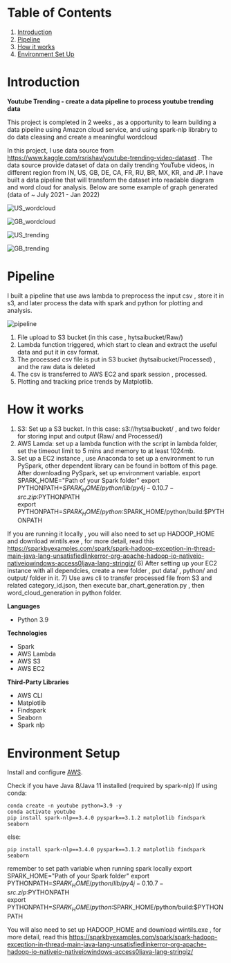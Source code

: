 # Table of Contents 
1. [Introduction](README.md#introduction)
2. [Pipeline](README.md#pipeline)
3. [How it works](README.md#How%20it%20works)
4. [Environment Set Up](README.md#Environment%20Setup)


# Introduction
**Youtube Trending - create a data pipeline to process youtube trending data**

This project is completed in 2 weeks , as a opportunity to learn building a data pipeline using Amazon cloud service, and using spark-nlp librabry to do data cleasing and create a meaningful wordcloud

In this project, I use data source from https://www.kaggle.com/rsrishav/youtube-trending-video-dataset . The data source provide dataset of data on daily trending YouTube videos, in different region from  IN, US, GB, DE, CA, FR, RU, BR, MX, KR, and JP.
I have built a data pipeline that will transform the dataset into readable diagram and word cloud for analysis.
Below are some example of graph generated (data of ~ July 2021 - Jan 2022)

![US_wordcloud](output/US_wordcloud.png)

![GB_wordcloud](output/GB_wordcloud.png)

![US_trending](output/US_most_trending_category.png)

![GB_trending](output/GB_most_trending_category.png)


# Pipeline
I built a pipeline that use aws lambda to preprocess the input csv , store it in s3, and later process the data with spark and python for plotting and analysis.

![pipeline](image/aws_pipeline.png)

1. File upload to S3 bucket (in this case , hytsaibucket/Raw/)
2. Lambda function triggered, which start to clean and extract the useful data and put it in csv format.
3. The processed csv file is put in S3 bucket (hytsaibucket/Processed) , and the raw data is deleted
4. The csv is transferred to AWS EC2 and spark session , processed.
5. Plotting and tracking price trends by Matplotlib.

# How it works

1)  S3:  Set up a S3 bucket.  In this case:  s3://hytsaibucket/ , and two folder for storing input and output (Raw/ and Processed/)
2)  AWS Lamda: set up a lambda function with the script in lambda folder, set the timeout limit to 5 mins and memory to at least 1024mb.
3)  Set up a EC2 instance , use Anaconda to set up a environment to run PySpark, other dependent library can be found in bottom of this page.
After downloading PySpark, set up environment variable.
export SPARK_HOME="Path of your Spark folder"
export PYTHONPATH=$SPARK_HOME/python/lib/py4j-0.10.7-src.zip:$PYTHONPATH  
export PYTHONPATH=$SPARK_HOME/python:$SPARK_HOME/python/build:$PYTHONPATH

If you are running it locally , you will also need to set up HADOOP_HOME and download wintils.exe , for more detail, read this https://sparkbyexamples.com/spark/spark-hadoop-exception-in-thread-main-java-lang-unsatisfiedlinkerror-org-apache-hadoop-io-nativeio-nativeiowindows-access0ljava-lang-stringiz/
6)  After setting up your EC2 instance with all dependcies, create a new folder , put data/ , python/ and output/ folder in it.
7)  Use aws cli to transfer processed file from S3 and related category_id.json, then execute bar_chart_generation.py , then word_cloud_generation in python folder.

**Languages** 
* Python 3.9

**Technologies**
* Spark
* AWS Lambda
* AWS S3
* AWS EC2

**Third-Party Libraries**
* AWS CLI
* Matplotlib
* Findspark
* Seaborn
* Spark nlp

# Environment Setup
Install and configure [AWS](https://aws.amazon.com/cli/).

Check if you have Java 8/Java 11 installed (required by spark-nlp)
If using conda:
```
conda create -n youtube python=3.9 -y
conda activate youtube
pip install spark-nlp==3.4.0 pyspark==3.1.2 matplotlib findspark seaborn
```

else:
```
pip install spark-nlp==3.4.0 pyspark==3.1.2 matplotlib findspark seaborn
```


remember to set path variable when running spark locally
export SPARK_HOME="Path of your Spark folder"
export PYTHONPATH=$SPARK_HOME/python/lib/py4j-0.10.7-src.zip:$PYTHONPATH  
export PYTHONPATH=$SPARK_HOME/python:$SPARK_HOME/python/build:$PYTHONPATH


You will also need to set up HADOOP_HOME and download wintils.exe , for more detail, read this https://sparkbyexamples.com/spark/spark-hadoop-exception-in-thread-main-java-lang-unsatisfiedlinkerror-org-apache-hadoop-io-nativeio-nativeiowindows-access0ljava-lang-stringiz/





